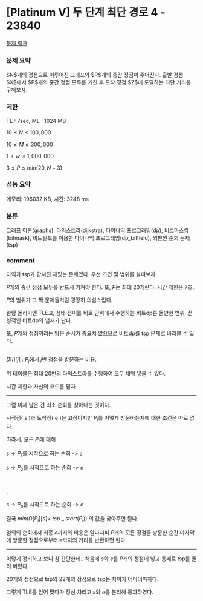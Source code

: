 # [Platinum V] 두 단계 최단 경로 4 - 23840

[문제 링크](https://www.acmicpc.net/problem/23840)

### 문제 요약

<p> $N$개의 정점으로 이루어진 그래프와 $P$개의 중간 정점이 주어진다. 출발 정점 $X$에서 $P$개의 중간 정점 모두를 거친 후 도착 정점 $Z$에 도달하는 최단 거리를 구해보자. </p>

### 제한

TL : 7sec, ML : 1024 MB

$10 ≤ N ≤ 100,000$

$10 ≤ M ≤ 300,000$

$1 ≤ w ≤ 1,000,000$

$3 ≤ P ≤ min(20, N - 3)$

### 성능 요약

메모리: 196032 KB, 시간: 3248 ms

### 분류

그래프 이론(graphs), 다익스트라(dijkstra), 다이나믹 프로그래밍(dp), 비트마스킹(bitmask), 비트필드를 이용한 다이나믹 프로그래밍(dp_bitfield), 외판원 순회 문제(tsp)

### comment

다익과 tsp가 합쳐진 재밌는 문제였다. 우선 조건 및 범위를 살펴보자.

$P$개의 중간 정점 모두를 반드시 거쳐야 한다. 또, $P$는 최대 20개란다. 시간 제한은 7초..

$P$의 범위가 그 짝 문제들처럼 굉장히 의심스럽다.

완탐 돌리기엔 TLE고, 상태 전이를 비트 단위에서 수행하는 비트dp론 돌만한 범위. 전형적인 비트dp의 냄새가 난다.

또, $P$개의 정점끼리는 방문 순서가 중요치 않으므로 비트dp를 tsp 문제로 바라볼 수 있다.

-----------------------------------------------------------------------------------------------------------------------------------------------------------------------

$D[i][j]$ : $P_i$에서 $j$번 정점을 방문하는 비용.

위 테이블은 최대 20번의 다익스트라를 수행하여 모두 채워 넣을 수 있다.

시간 제한과 자신의 코드를 믿자.

-----------------------------------------------------------------------------------------------------------------------------------------------------------------------

그럼 이제 남은 건 최소 순회를 찾아내는 것이다.

시작점( $s$ )과 도착점( $e$ )은 고정이지만 $P_i$를 어떻게 방문하는지에 대한 조건은 따로 없다.

따라서, 모든 $P_i$에 대해

$s$ -> $P_1$를 시작으로 하는 순회 -> $e$

$s$ -> $P_2$를 시작으로 하는 순회 -> $e$

.

.

$s$ -> $P_p$를 시작으로 하는 순회 -> $e$

결국 $min(D[P_i][s] +$ $tsp$ _ $start(P_i))$ 의 값을 찾아주면 된다.

임의의 순회에서 최종 $e$까지의 비용은 알다시피 $P$개의 모든 정점을 방문한 순간 마지막에 방문한 정점으로부터 $e$까지의 거리를 반환하면 된다.

-----------------------------------------------------------------------------------------------------------------------------------------------------------------------

이렇게 정리하고 보니 참 간단한데.. 처음에 $s$와 $e$를 $P$개의 정점에 넣고 통째로 tsp를 돌려 버렸다.

20개의 정점으로 tsp와 22개의 정점으로 tsp는 차이가 어마어마하다.

그렇게 TLE를 얻어 맞다가 정신 차리고 $s$와 $e$를 분리해 통과하였다.
